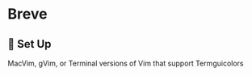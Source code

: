 # Breve

:space_invader: Set Up
------
MacVim, gVim, or Terminal versions of Vim that support Termguicolors

